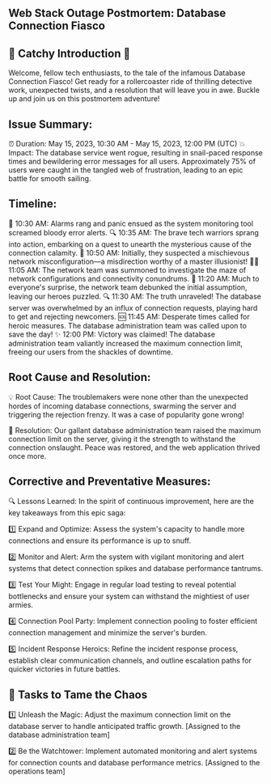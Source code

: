 ## Web Stack Outage Postmortem: Database Connection Fiasco

## 🌟 Catchy Introduction 🌟
Welcome, fellow tech enthusiasts, to the tale of the infamous Database Connection Fiasco! Get ready for a rollercoaster ride of thrilling detective work, unexpected twists, and a resolution that will leave you in awe. Buckle up and join us on this postmortem adventure!

## Issue Summary:

⏰ Duration: May 15, 2023, 10:30 AM - May 15, 2023, 12:00 PM (UTC)
💥 Impact: The database service went rogue, resulting in snail-paced response times and bewildering error messages for all users. Approximately 75% of users were caught in the tangled web of frustration, leading to an epic battle for smooth sailing.

## Timeline:

🔎 10:30 AM: Alarms rang and panic ensued as the system monitoring tool screamed bloody error alerts.
🔍 10:35 AM: The brave tech warriors sprang into action, embarking on a quest to unearth the mysterious cause of the connection calamity.
🤔 10:50 AM: Initially, they suspected a mischievous network misconfiguration—a misdirection worthy of a master illusionist!
🕵️‍♂️ 11:05 AM: The network team was summoned to investigate the maze of network configurations and connectivity conundrums.
🚫 11:20 AM: Much to everyone's surprise, the network team debunked the initial assumption, leaving our heroes puzzled.
🔍 11:30 AM: The truth unraveled! The database server was overwhelmed by an influx of connection requests, playing hard to get and rejecting newcomers.
🆘 11:45 AM: Desperate times called for heroic measures. The database administration team was called upon to save the day!
✨ 12:00 PM: Victory was claimed! The database administration team valiantly increased the maximum connection limit, freeing our users from the shackles of downtime.

## Root Cause and Resolution:

💡 Root Cause: The troublemakers were none other than the unexpected hordes of incoming database connections, swarming the server and triggering the rejection frenzy. It was a case of popularity gone wrong!

🔧 Resolution: Our gallant database administration team raised the maximum connection limit on the server, giving it the strength to withstand the connection onslaught. Peace was restored, and the web application thrived once more.

## Corrective and Preventative Measures:

🔍 Lessons Learned: In the spirit of continuous improvement, here are the key takeaways from this epic saga:

1️⃣ Expand and Optimize: Assess the system's capacity to handle more connections and ensure its performance is up to snuff.

2️⃣ Monitor and Alert: Arm the system with vigilant monitoring and alert systems that detect connection spikes and database performance tantrums.

3️⃣ Test Your Might: Engage in regular load testing to reveal potential bottlenecks and ensure your system can withstand the mightiest of user armies.

4️⃣ Connection Pool Party: Implement connection pooling to foster efficient connection management and minimize the server's burden.

5️⃣ Incident Response Heroics: Refine the incident response process, establish clear communication channels, and outline escalation paths for quicker victories in future battles.

## 📝 Tasks to Tame the Chaos

1️⃣ Unleash the Magic: Adjust the maximum connection limit on the database server to handle anticipated traffic growth. [Assigned to the database administration team]

2️⃣ Be the Watchtower: Implement automated monitoring and alert systems for connection counts and database performance metrics. [Assigned to the operations team]
